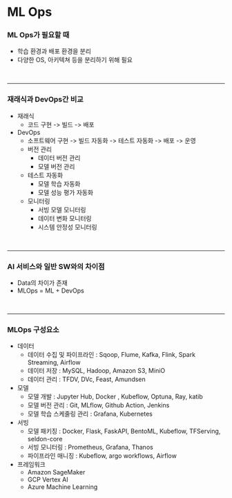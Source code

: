 # ML Ops

### ML Ops가 필요할 때

  - 학습 환경과 배포 환경을 분리
  - 다양한 OS, 아키텍쳐 등을 분리하기 위해 필요 

<br>

--- 

### 재래식과 DevOps간 비교

- 재래식 
  - 코드 구현 -> 빌드 -> 배포
- DevOps
  - 소프트웨어 구현 -> 빌드 자동화 -> 테스트 자동화 -> 배포 -> 운영 
  - 버전 관리
    - 데이터 버전 관리
    - 모델 버전 관리
  - 테스트 자동화
    - 모델 학습 자동화
    - 모델 성능 평가 자동화
  - 모니터링
    - 서빙 모델 모니터링
    - 데이터 변화 모니터링
    - 시스템 안정성 모니터링 

<br>

--- 

### AI 서비스와 일반 SW와의 차이점

- Data의 차이가 존재
- MLOps = ML + DevOps 

<br>

---

### MLOps 구성요소 


- 데이터
  - 데이터 수집 및 파이프라인 : Sqoop, Flume, Kafka, Flink, Spark Streaming, Airflow
  - 데이터 저장 : MySQL, Hadoop, Amazon S3, MiniO
  - 데이터 관리 : TFDV, DVc, Feast, Amundsen
- 모델
  - 모델 개발 : Jupyter Hub, Docker , Kubeflow, Optuna, Ray, katib
  - 모델 버전 관리 : Git, MLflow, Github Action, Jenkins
  - 모델 학습 스케줄링 관리 : Grafana, Kubernetes
- 서빙 
  - 모델 패키징 : Docker, Flask, FaskAPI, BentoML, Kubeflow, TFServing, seldon-core
  - 서빙 모니터링 : Prometheus, Grafana, Thanos
  - 파이프라인 매니징 : Kubeflow, argo workflows, Airflow
- 프레임워크
  - Amazon SageMaker
  - GCP Vertex AI
  - Azure Machine Learning
